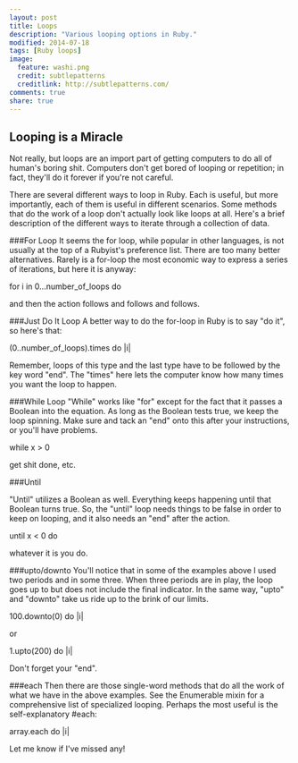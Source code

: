 ```yaml
---
layout: post
title: Loops
description: "Various looping options in Ruby."
modified: 2014-07-18
tags: [Ruby loops]
image:
  feature: washi.png
  credit: subtlepatterns
  creditlink: http://subtlepatterns.com/
comments: true
share: true
---
```


## Looping is a Miracle

Not really, but loops are an import part of getting computers to do all of human's boring shit.  Computers don't get bored of looping or repetition; in fact, they'll do it forever if you're not careful. 

There are several different ways to loop in Ruby. Each is useful, but more importantly, each of them is useful in different scenarios. Some methods that do the work of a loop don't actually look like loops at all. Here's a brief description of the different ways to iterate through a collection of data.

###For Loop 
It seems the for loop, while popular in other languages, is not usually at the top of a Rubyist's preference list. There are too many better alternatives. Rarely is a for-loop the most economic way to express a series of iterations, but here it is anyway:

for i in 0...number_of_loops do 
 
and then the action follows and follows and follows.

###Just Do It Loop
A better way to do the for-loop in Ruby is to say "do it", so here's that:

(0..number_of_loops).times do |i|

Remember, loops of this type and the last type have to be followed by the key word "end". The "times" here lets the computer know how many times you want the loop to happen.

###While Loop
"While" works like "for" except for the fact that it passes a Boolean into the equation. As long as the Boolean tests true, we keep the loop spinning. Make sure and tack an "end" onto this after your instructions, or you'll have problems.

while x > 0 

get shit done, etc.

###Until

"Until" utilizes a Boolean as well. Everything keeps happening until that Boolean turns true. So, the "until" loop needs things to be false in order to keep on looping, and it also needs an "end" after the action.

until x < 0 do 

whatever it is you do.

###upto/downto
You'll notice that in some of the examples above I used two periods and in some three. When three periods are in play, the loop goes up to but does not include the final indicator. In the same way, "upto" and "downto" take us ride up to the brink of our limits. 

100.downto(0) do |i|

or

1.upto(200) do |i|

Don't forget your "end".

###each
Then there are those single-word methods that do all the work of what we have in the above examples. See the Enumerable mixin for a comprehensive list of specialized looping. Perhaps the most useful is the self-explanatory #each:

array.each do |i|

Let me know if I've missed any!